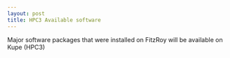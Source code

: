 ```yaml
---
layout: post
title: HPC3 Available software
---
```


Major software packages that were installed on FitzRoy will be available on Kupe (HPC3)
